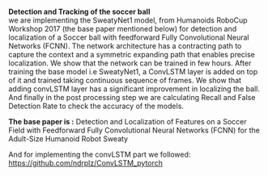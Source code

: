 **Detection and Tracking of the soccer ball** <br>
we are implementing the SweatyNet1 model,
from Humanoids RoboCup Workshop 2017 (the base paper mentioned below) for detection
and localization of a Soccer ball with feedforward Fully Convolutional
Neural Networks (FCNN). The network architecture has a
contracting path to capture the context and a symmetric expanding
path that enables precise localization. We show that the network can
be trained in few hours. After training the base model i.e SweatyNet1,
a ConvLSTM layer is added on top of it and trained taking continuous
sequence of frames. We show that adding convLSTM layer has a
significant improvement in localizing the ball. And finally in the post
processing step we are calculating Recall and False Detection Rate to
check the accuracy of the models.

**The base paper is :** Detection and Localization of Features on a Soccer
Field with Feedforward Fully Convolutional Neural
Networks (FCNN) for the Adult-Size Humanoid
Robot Sweaty

And for implementing the convLSTM part we followed: https://github.com/ndrplz/ConvLSTM_pytorch

